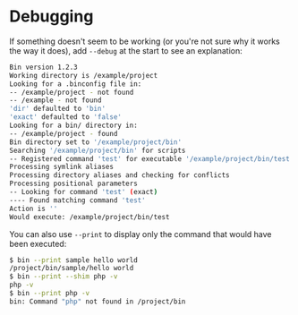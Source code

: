 # Debugging

If something doesn't seem to be working (or you're not sure why it works the way it does), add `--debug` at the start to see an explanation:

<!-- START auto-update-debugging -->

```bash
Bin version 1.2.3
Working directory is /example/project
Looking for a .binconfig file in:
-- /example/project - not found
-- /example - not found
'dir' defaulted to 'bin'
'exact' defaulted to 'false'
Looking for a bin/ directory in:
-- /example/project - found
Bin directory set to '/example/project/bin'
Searching '/example/project/bin' for scripts
-- Registered command 'test' for executable '/example/project/bin/test'
Processing symlink aliases
Processing directory aliases and checking for conflicts
Processing positional parameters
-- Looking for command 'test' (exact)
---- Found matching command 'test'
Action is ''
Would execute: /example/project/bin/test
```

<!-- END auto-update-debugging -->

You can also use `--print` to display only the command that would have been executed:

```bash
$ bin --print sample hello world
/project/bin/sample/hello world
$ bin --print --shim php -v
php -v
$ bin --print php -v
bin: Command "php" not found in /project/bin
```
